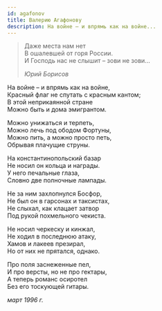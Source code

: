 ```yaml
---
id: agafonov
title: Валерию Агафонову
description: На войне – и впрямь как на войне...
---
```


> Даже места нам нет\
> В ошалевшей от горя России.\
> И Господь нас не слышит – зови не зови...
>
> _Юрий Борисов_

На войне – и впрямь как на войне,\
Красный флаг не спутать с красным кантом;\
В этой неприкаянной стране\
Можно быть и дома эмигрантом.

Можно унижаться и терпеть,\
Можно лечь под ободом Фортуны,\
Можно пить, а можно просто петь,\
Обрывая плачущие струны.

На константинопольский базар\
Не носил он кольца и награды.\
У него печальные глаза,\
Словно две полночные лампады.

Не за ним захлопнулся Босфор,\
Не был он в гарсонах и таксистах,\
Не слыхал, как клацает затвор\
Под рукой похмельного чекиста.

Не носил черкеску и кинжал,\
Не ходил в последнюю атаку,\
Хамов и лакеев презирал,\
Но от них не прятался, однако.

Про поля заснеженные пел,\
И про версты, но не про гектары,\
А теперь романс осиротел\
Без его тоскующей гитары.

_март 1996 г._
